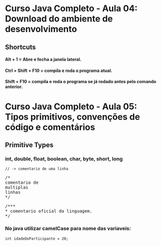# Curso Java Completo - Aula 04: Download do ambiente de desenvolvimento

## Shortcuts
#### Alt + 1 = Abre e fecha a janela lateral.
#### Ctrl + Shift  + F10 = compila e roda o programa atual.
#### Shift + F10 = compila e roda o programa se já rodado antes pelo comando anterior.

# Curso Java Completo - Aula 05: Tipos primitivos, convenções de código e comentários

## Primitive Types
### int, double, float, boolean, char, byte, short, long

`// -> comentario de uma linha`
<pre>
/*
comentario de
multiplas
linhas
*/   
</pre>

<pre>
/***
* comentario oficial da linguagem.
*/   
</pre>

### No java utilizar camelCase para nome das variaveis:
`int idadeDoParticipante = 20;`